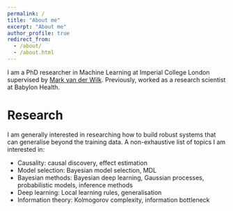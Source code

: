 ```yaml
---
permalink: /
title: "About me"
excerpt: "About me"
author_profile: true
redirect_from:
  - /about/
  - /about.html
---
```


I am a PhD researcher in Machine Learning at Imperial College London supervised by [Mark van der Wilk](https://mvdw.uk/). Previously, worked as a research scientist at Babylon Health.

Research
======
I am generally interested in researching how to build robust systems that can generalise beyond the training data.
A non-exhaustive list of topics I am interested in:
- Causality: causal discovery, effect estimation
- Model selection: Bayesian model selection, MDL
- Bayesian methods: Bayesian deep learning, Gaussian processes, probabilistic models, inference methods
- Deep learning: Local learning rules, generalisation
- Information theory: Kolmogorov complexity, information bottleneck

